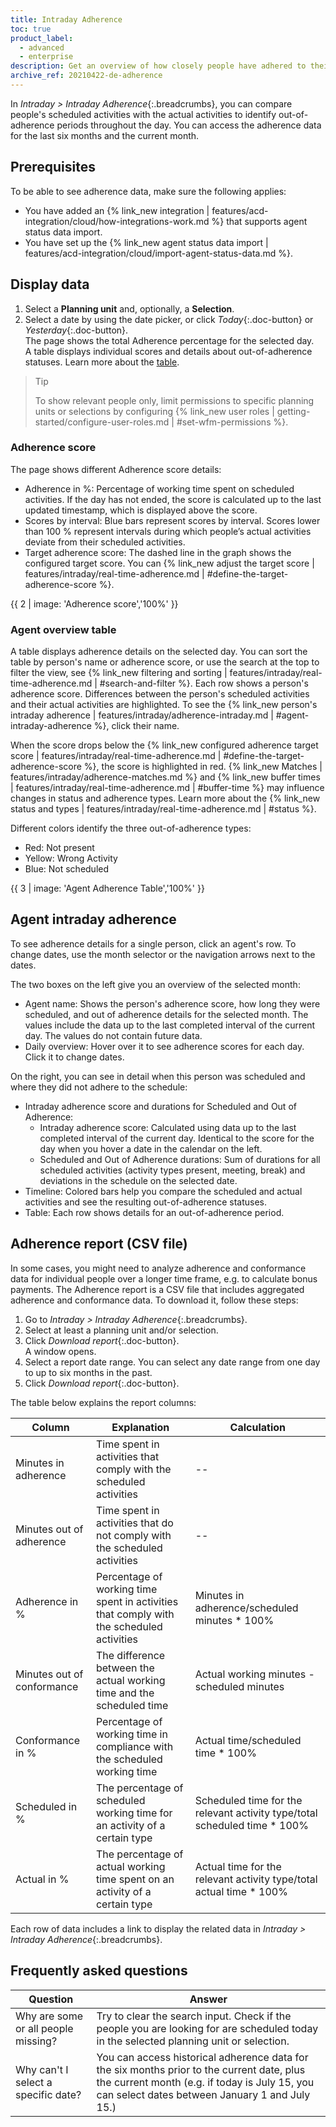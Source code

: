 ```yaml
---
title: Intraday Adherence
toc: true
product_label:
  - advanced
  - enterprise
description: Get an overview of how closely people have adhered to their shift schedules throughout the day.
archive_ref: 20210422-de-adherence
---
```


In _Intraday > Intraday Adherence_{:.breadcrumbs}, you can compare people's scheduled activities with the actual activities to identify out-of-adherence periods throughout the day. You can access the adherence data for the last six months and the current month.

## Prerequisites

To be able to see adherence data, make sure the following applies:
- You have added an {% link_new integration | features/acd-integration/cloud/how-integrations-work.md %} that supports agent status data import.
- You have set up the {% link_new agent status data import | features/acd-integration/cloud/import-agent-status-data.md %}.

## Display data

1. Select a **Planning unit** and, optionally, a **Selection**.
2. Select a date by using the date picker, or click _Today_{:.doc-button} or _Yesterday_{:.doc-button}.<br>
   The page shows the total Adherence percentage for the selected day.<br>
   A table displays individual scores and details about out-of-adherence statuses. Learn more about the [table](#agent-overview-table).


> Tip
>
> To show relevant people only, limit permissions to specific planning units or selections by configuring {% link_new user roles | getting-started/configure-user-roles.md | #set-wfm-permissions %}.

### Adherence score

The page shows different Adherence score details:

- Adherence in %: Percentage of working time spent on scheduled activities. If the day has not ended, the score is calculated up to the last updated timestamp, which is displayed above the score.
- Scores by interval: Blue bars represent scores by interval. Scores lower than 100&nbsp;% represent intervals during which people’s actual activities deviate from their scheduled activities.
- Target adherence score: The dashed line in the graph shows the configured target score. You can {% link_new adjust the target score | features/intraday/real-time-adherence.md | #define-the-target-adherence-score %}.

<!-- Adherence in %	Percentage of working time spent in activities that comply with the scheduled activities	Minutes in adherence/scheduled minutes * 100% -->

{{ 2 | image: 'Adherence score','100%' }}

### Agent overview table

A table displays adherence details on the selected day. You can sort the table by person's name or adherence score, or use the search at the top to filter the view, see {% link_new filtering and sorting | features/intraday/real-time-adherence.md | #search-and-filter %}.
Each row shows a person's adherence score. Differences between the person's scheduled activities and their actual activities are highlighted. To see the {% link_new person's intraday adherence | features/intraday/adherence-intraday.md | #agent-intraday-adherence %}, click their name.

When the score drops below the {% link_new configured adherence target score | features/intraday/real-time-adherence.md | #define-the-target-adherence-score %}, the score is highlighted in red. {% link_new Matches | features/intraday/adherence-matches.md %} and {% link_new buffer times | features/intraday/real-time-adherence.md | #buffer-time %} may influence changes in status and adherence types. Learn more about the {% link_new status and types | features/intraday/real-time-adherence.md | #status %}.

Different colors identify the three out-of-adherence types:

- Red: Not present
- Yellow: Wrong Activity
- Blue: Not scheduled

{{ 3 | image: 'Agent Adherence Table','100%' }}

## Agent intraday adherence

To see adherence details for a single person, click an agent's row. To change dates, use the month selector or the navigation arrows next to the dates.

The two boxes on the left give you an overview of the selected month:

- Agent name: Shows the person's adherence score, how long they were scheduled, and out of adherence details for the selected month. The values include the data up to the last completed interval of the current day. The values do not contain future data.
- Daily overview: Hover over it to see adherence scores for each day. Click it to change dates.

On the right, you can see in detail when this person was scheduled and where they did not adhere to the schedule:

- Intraday adherence score and durations for Scheduled and Out of Adherence:
  - Intraday adherence score: Calculated using data up to the last completed interval of the current day. Identical to the score for the day when you hover a date in the calendar on the left.
  - Scheduled and Out of Adherence durations: Sum of durations for all scheduled activities (activity types present, meeting, break) and deviations in the schedule on the selected date.
- Timeline: Colored bars help you compare the scheduled and actual activities and see the resulting out-of-adherence statuses.
- Table: Each row shows details for an out-of-adherence period.

## Adherence report (CSV file)

In some cases, you might need to analyze adherence and conformance data for individual people over a longer time frame, e.g. to calculate bonus payments. The Adherence report is a CSV file that includes aggregated adherence and conformance data. To download it, follow these steps:

1. Go to _Intraday > Intraday Adherence_{:.breadcrumbs}.
2. Select at least a planning unit and/or selection.
3. Click _Download report_{:.doc-button}.  
   A window opens.
4. Select a report date range. You can select any date range from one day to up to six months in the past.
5. Click _Download report_{:.doc-button}.

The table below explains the report columns:

| Column                     | Explanation                                                                              | Calculation                                                                |
| -------------------------- | ---------------------------------------------------------------------------------------- | -------------------------------------------------------------------------- |
| Minutes in adherence       | Time spent in activities that comply with the scheduled activities                       | --                                                                         |
| Minutes out of adherence   | Time spent in activities that do not comply with the scheduled activities                | --                                                                         |
| Adherence in %             | Percentage of working time spent in activities that comply with the scheduled activities | Minutes in adherence/scheduled minutes \* 100%                             |
| Minutes out of conformance | The difference between the actual working time and the scheduled time                    | Actual working minutes - scheduled minutes                                 |
| Conformance in %           | Percentage of working time in compliance with the scheduled working time                 | Actual time/scheduled time \* 100%                                         |
| Scheduled in %             | The percentage of scheduled working time for an activity of a certain type               | Scheduled time for the relevant activity type/total scheduled time \* 100% |
| Actual in %                | The percentage of actual working time spent on an activity of a certain type             | Actual time for the relevant activity type/total actual time \* 100%       |

Each row of data includes a link to display the related data in _Intraday > Intraday Adherence_{:.breadcrumbs}.

## Frequently asked questions

| Question                            | Answer                                                                                                                                                                                        |
| ----------------------------------- | --------------------------------------------------------------------------------------------------------------------------------------------------------------------------------------------- |
| Why are some or all people missing? | Try to clear the search input. Check if the people you are looking for are scheduled today in the selected planning unit or selection.                                                        |
| Why can't I select a specific date? | You can access historical adherence data for the six months prior to the current date, plus the current month (e.g. if today is July 15, you can select dates between January 1 and July 15.) |
